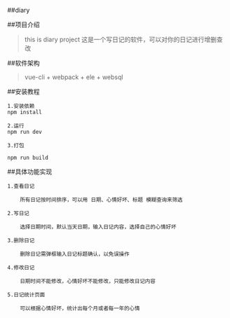##diary

##项目介绍
>this is diary project
>这是一个写日记的软件，可以对你的日记进行增删查改

##软件架构
> vue-cli + webpack + ele + websql

##安装教程
```
1.安装依赖
npm install

2.运行
npm run dev

3.打包

npm run build

```
##具体功能实现
```
1.查看日记

	所有日记按时间排序，可以用 日期、心情好坏、标题 模糊查询来筛选
	
2.写日记

	选择日期时间，默认当天日期，输入日记内容，选择自己的心情好坏
	
3.删除日记

	删除日记需弹框输入日记标题确认，以免误操作
	
4.修改日记

	日期时间不能修改，心情好坏不能修改，只能修改日记内容
	
5.日记统计页面

	可以根据心情好坏，统计出每个月或者每一年的心情
```